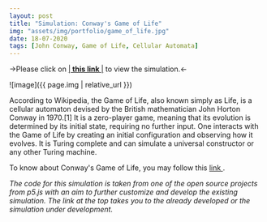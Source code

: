 ```yaml
---
layout: post
title: "Simulation: Conway's Game of Life"
img: "assets/img/portfolio/game_of_life.jpg"
date: 18-07-2020
tags: [John Conway, Game of Life, Cellular Automata]
--- 
```


->Please click on <a href="https://ankiitgupta7.github.io/My-Cellular-Automaton/" target="_blank">|<b> this link </b>|</a> to view the simulation.<-

![image]({{ page.img | relative_url }})

According to Wikipedia, the Game of Life, also known simply as Life, is a cellular automaton devised by the British mathematician John Horton Conway in 1970.[1] It is a zero-player game, meaning that its evolution is determined by its initial state, requiring no further input. One interacts with the Game of Life by creating an initial configuration and observing how it evolves. It is Turing complete and can simulate a universal constructor or any other Turing machine. 

To know about Conway's Game of Life, you may follow this <a href= "https://en.wikipedia.org/wiki/Conway%27s_Game_of_Life" target="_blank"> link </a>.

*The code for this simulation is taken from one of the open source projects from p5.js with an aim to further customize and develop the existing simulation. The link at the top takes you to the already developed or the simulation under development.*